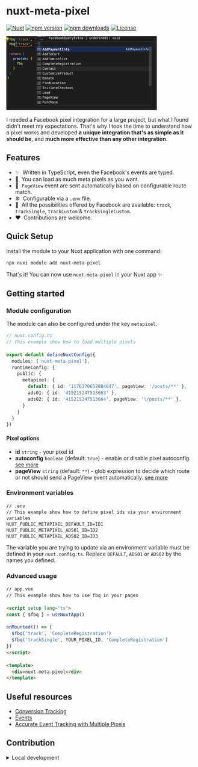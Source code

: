 # nuxt-meta-pixel

[![Nuxt][nuxt-src]][nuxt-href]
[![npm version][npm-version-src]][npm-version-href]
[![npm downloads][npm-downloads-src]][npm-downloads-href]
[![License][license-src]][license-href]

<img src="https://raw.githubusercontent.com/tanukijs/meta-pixel/dev/events.png" style="max-width: 400px" />

I needed a Facebook pixel integration for a large project, but what I found didn't meet my expectations. That's why I took the time to understand how a pixel works and developed **a unique integration that's as simple as it should be**, and **much more effective than any other integration**.

## Features

- ✨ &nbsp;Written in TypeScript, even the Facebook's events are typed.
- 🤖 &nbsp;You can load as much meta pixels as you want.
- 📨 &nbsp;`PageView` event are sent automatically based on configurable route match.
- ⚙️ &nbsp;Configurable via a `.env` file.
- 🚀 &nbsp;All the possibilities offered by Facebook are available: `track`, `trackSingle`, `trackCustom` & `trackSingleCustom`.
- ❤️ &nbsp;Contributions are  welcome.

## Quick Setup

Install the module to your Nuxt application with one command:

```bash
npx nuxi module add nuxt-meta-pixel
```

That's it! You can now use `nuxt-meta-pixel` in your Nuxt app ✨

## Getting started
### Module configuration
The module can also be configured under the key `metapixel`.
```ts
// nuxt.config.ts
// This example show how to load multiple pixels

export default defineNuxtConfig({
  modules: ['nuxt-meta-pixel'],
  runtimeConfig: {
    public: {
      metapixel: {
        default: { id: '1176370652884847', pageView: '/posts/**' },
        ads01: { id: '415215247513663' },
        ads02: { id: '415215247513664', pageView: '!/posts/**' },
      }
    }
  }
})
```

#### Pixel options
- **id** `string` - your pixel id
- **autoconfig** `boolean` (default: `true`) - enable or disable pixel autoconfig. [see more](https://developers.facebook.com/docs/meta-pixel/advanced/?locale=fr_FR)
- **pageView** `string` (default: `**`) - glob expression to decide which route or not should send a PageView event automatically. [see more](https://www.npmjs.com/package/minimatch)

### Environment variables
```env
// .env
// This example show how to define pixel ids via your environment variables
NUXT_PUBLIC_METAPIXEL_DEFAULT_ID=ID1
NUXT_PUBLIC_METAPIXEL_ADS01_ID=ID2
NUXT_PUBLIC_METAPIXEL_ADS02_ID=ID3
```

The variable you are trying to update via an environment variable must be defined in your `nuxt.config.ts`. Replace `DEFAULT`, `ADS01` or `ADS02` by the names you defined.

### Advanced usage
```html
// app.vue
// This example show how to use fbq in your pages

<script setup lang="ts">
const { $fbq } = useNuxtApp()

onMounted(() => {
  $fbq('track', 'CompleteRegistration')
  $fbq('trackSingle', YOUR_PIXEL_ID, 'CompleteRegistration')
})
</script>

<template>
  <div>nuxt-meta-pixel</div>
</template>
```

## Useful resources
- [Conversion Tracking](https://developers.facebook.com/docs/meta-pixel/implementation/conversion-tracking/?locale=fr_FR)
- [Events](https://developers.facebook.com/docs/meta-pixel/reference/)
- [Accurate Event Tracking with Multiple Pixels](https://developers.facebook.com/ads/blog/post/v2/2017/11/28/event-tracking-with-multiple-pixels-tracksingle/)


## Contribution

<details>
  <summary>Local development</summary>
  
  ```bash
  # Install dependencies
  npm install
  
  # Generate type stubs
  npm run dev:prepare
  
  # Develop with the playground
  npm run dev
  
  # Build the playground
  npm run dev:build
  
  # Run ESLint
  npm run lint
  
  # Run Vitest
  npm run test
  npm run test:watch
  
  # Release new version
  npm run release
  ```

</details>

<!-- Badges -->
[npm-version-src]: https://img.shields.io/npm/v/nuxt-meta-pixel/latest.svg?style=flat&colorA=020420&colorB=00DC82
[npm-version-href]: https://npmjs.com/package/nuxt-meta-pixel

[npm-downloads-src]: https://img.shields.io/npm/dm/nuxt-meta-pixel.svg?style=flat&colorA=020420&colorB=00DC82
[npm-downloads-href]: https://npmjs.com/package/nuxt-meta-pixel

[license-src]: https://img.shields.io/npm/l/nuxt-meta-pixel.svg?style=flat&colorA=020420&colorB=00DC82
[license-href]: https://npmjs.com/package/nuxt-meta-pixel

[nuxt-src]: https://img.shields.io/badge/Nuxt-020420?logo=nuxt.js
[nuxt-href]: https://nuxt.com

